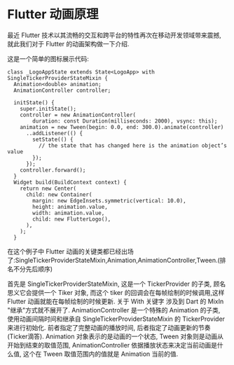 # Flutter 动画原理

最近 Flutter 技术以其流畅的交互和跨平台的特性再次在移动开发领域带来震撼, 就此我们对于 Flutter 的动画架构做一下介绍.


这是一个简单的图标展示代码:
```
class _LogoAppState extends State<LogoApp> with SingleTickerProviderStateMixin {
  Animation<double> animation;
  AnimationController controller;

  initState() {
    super.initState();
    controller = new AnimationController(
        duration: const Duration(milliseconds: 2000), vsync: this);
    animation = new Tween(begin: 0.0, end: 300.0).animate(controller)
      ..addListener(() {
        setState(() {
          // the state that has changed here is the animation object’s value
        });
      });
    controller.forward();
  }
  Widget build(BuildContext context) {
    return new Center(
      child: new Container(
        margin: new EdgeInsets.symmetric(vertical: 10.0),
        height: animation.value,
        width: animation.value,
        child: new FlutterLogo(),
      ),
    );
  }
```
在这个例子中 Flutter 动画的关键类都已经出场了:SingleTickerProviderStateMixin,Animation,AnimationController,Tween.(排名不分先后顺序)

首先是 SingleTickerProviderStateMixin, 这是一个 TickerProvider 的子类, 顾名思义它会提供一个 Tiker 对象, 而这个 tiker 的回调会在每帧绘制的时候调用,这样 Flutter 动画就能在每帧绘制的时候更新. 关于 With 关键字 涉及到 Dart 的 MixIn "继承"方式就不展开了.
AnimationController 是一个特殊的 Animation<double> 的子类, 使用动画间隔时间和继承自 SingleTickerProviderStateMixin 的 TickerProvider 来进行初始化. 前者指定了完整动画的播放时间, 后者指定了动画更新的节奏(Ticker滴答).
Animation 对象表示的是动画的一个状态, Tween 对象则是动画从开始到结束的取值范围, AnimationController 依据播放状态来决定当前动画是什么值, 这个在 Tween 取值范围内的值就是 Animation 当前的值.
